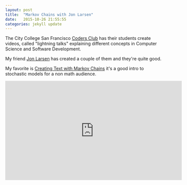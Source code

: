 ```yaml
---
layout: post
title:  "Markov Chains with Jon Larsen"
date:   2015-10-26 21:55:55
categories: jekyll update
---
```


The City College San Francisco [Coders Club](http://hills.ccsf.edu/~coders/templates/index.php) has their students create videos, 
called "lightning talks" explaining different concepts in Computer Science and Software Development.

My friend [Jon Larsen](https://www.linkedin.com/in/larsenjon) has created a couple of them and they're quite good. 

My favorite is [Creating Text with Markov Chains](https://www.youtube.com/watch?v=bCbdErw4bZk) 
it's a good intro to stochastic models for a non math audience.
 
<iframe width="560" height="315" src="https://www.youtube.com/embed/bCbdErw4bZk" frameborder="0" allowfullscreen></iframe>